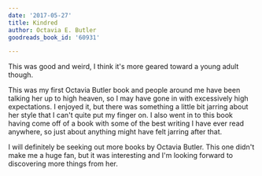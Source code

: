 ```yaml
---
date: '2017-05-27'
title: Kindred
author: Octavia E. Butler
goodreads_book_id: '60931'

---
```

This was good and weird, I think it's more geared toward a young adult though.

This was my first Octavia Butler book and people around me have been talking her up to high heaven, so I may have gone in with excessively high expectations. I enjoyed it, but there was something a little bit jarring about her style that I can't quite put my finger on. I also went in to this book having come off of a book with some of the best writing I have ever read anywhere, so just about anything might have felt jarring after that.

I will definitely be seeking out more books by Octavia Butler. This one didn't make me a huge fan, but it was interesting and I'm looking forward to discovering more things from her.

